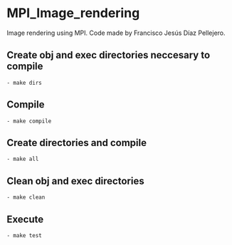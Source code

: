 # MPI_Image_rendering
Image rendering using MPI. Code made by Francisco Jesús Díaz Pellejero.

## Create obj and exec directories neccesary to compile
	- make dirs
## Compile 
	- make compile
## Create directories and compile
	- make all
## Clean obj and exec directories
	- make clean
## Execute
	- make test
